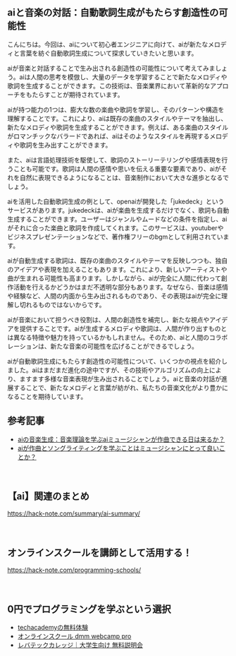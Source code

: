<!--
title: 【ai】自動歌詞生成の探求：aiが新たなメロディと言葉を紡ぐ
tags: ai,human,text
id: 
private: false
-->

## aiと音楽の対話：自動歌詞生成がもたらす創造性の可能性

こんにちは。今回は、aiについて初心者エンジニアに向けて、aiが新たなメロディと言葉を紡ぐ自動歌詞生成について探求していきたいと思います。

aiが音楽と対話することで生み出される創造性の可能性について考えてみましょう。aiは人間の思考を模倣し、大量のデータを学習することで新たなメロディや歌詞を生成することができます。この技術は、音楽業界において革新的なアプローチをもたらすことが期待されています。

aiが持つ能力の1つは、膨大な数の楽曲や歌詞を学習し、そのパターンや構造を理解することです。これにより、aiは既存の楽曲のスタイルやテーマを抽出し、新たなメロディや歌詞を生成することができます。例えば、ある楽曲のスタイルがロマンチックなバラードであれば、aiはそのようなスタイルを再現するメロディや歌詞を生み出すことができます。

また、aiは言語処理技術を駆使して、歌詞のストーリーテリングや感情表現を行うことも可能です。歌詞は人間の感情や思いを伝える重要な要素であり、aiがそれを自然に表現できるようになることは、音楽制作において大きな進歩となるでしょう。

aiを活用した自動歌詞生成の例として、openaiが開発した「jukedeck」というサービスがあります。jukedeckは、aiが楽曲を生成するだけでなく、歌詞も自動生成することができます。ユーザーはジャンルやムードなどの条件を指定し、aiがそれに合った楽曲と歌詞を作成してくれます。このサービスは、youtuberやビジネスプレゼンテーションなどで、著作権フリーのbgmとして利用されています。

aiが自動生成する歌詞は、既存の楽曲のスタイルやテーマを反映しつつも、独自のアイデアや表現を加えることもあります。これにより、新しいアーティストや曲が生まれる可能性も高まります。しかしながら、aiが完全に人間に代わって創作活動を行えるかどうかはまだ不透明な部分もあります。なぜなら、音楽は感情や経験など、人間の内面から生み出されるものであり、その表現はaiが完全に理解し切れるものではないからです。

aiが音楽において担うべき役割は、人間の創造性を補完し、新たな視点やアイデアを提供することです。aiが生成するメロディや歌詞は、人間が作り出すものとは異なる特徴や魅力を持っているかもしれません。そのため、aiと人間のコラボレーションは、新たな音楽の可能性を広げることができるでしょう。

aiが自動歌詞生成にもたらす創造性の可能性について、いくつかの視点を紹介しました。aiはまだまだ進化の途中ですが、その技術やアルゴリズムの向上により、ますます多様な音楽表現が生み出されることでしょう。aiと音楽の対話が進展することで、新たなメロディと言葉が紡がれ、私たちの音楽文化がより豊かになることを期待しています。

## 参考記事
- [aiの音楽生成：音楽理論を学ぶaiミュージシャンが作曲できる日は来るか？](https://www.sonymusic.co.jp/roland/discussions/music_ai/index.html)
- [aiが作曲とソングライティングを学ぶことはミュージシャンにとって良いことか？](https://www.digitalnotes.org/blog/2019/4/24/ai-songwriting)

　

## 【ai】関連のまとめ
https://hack-note.com/summary/ai-summary/

　

## オンラインスクールを講師として活用する！
https://hack-note.com/programming-schools/

　

## 0円でプログラミングを学ぶという選択
- [techacademyの無料体験](//af.moshimo.com/af/c/click?a_id=2612475&amp;p_id=1555&amp;pc_id=2816&amp;pl_id=22706&amp;url=https%3a%2f%2ftechacademy.jp%2fhtmlcss-trial%3futm_source%3dmoshimo%26utm_medium%3daffiliate%26utm_campaign%3dtextad)
- [オンラインスクール dmm webcamp pro](//af.moshimo.com/af/c/click?a_id=2612482&amp;p_id=1363&amp;pc_id=2297&amp;pl_id=39999&amp;guid=on)
- [レバテックカレッジ｜大学生向け 無料説明会](//af.moshimo.com/af/c/click?a_id=4071793&p_id=3198&pc_id=7488&pl_id=41848)

